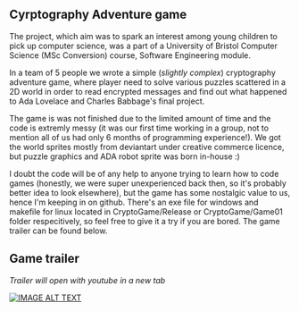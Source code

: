 ## Cyrptography Adventure game
The project, which aim was to spark an interest among young children to pick up computer science, was a part of a University of Bristol Computer Science (MSc Conversion) course, Software Engineering module. 

In a team of 5 people we wrote a simple (*slightly complex*) cryptography adventure game, where player need to solve various puzzles scattered in a 2D world in order to read encrypted messages and find out what happened to Ada Lovelace and Charles Babbage's final 
project. 

The game is was not finished due to the limited amount of time and the code is extremly messy (it was our first time working in a group, not to mention all of us had only 6 months of programming experience!). We got the world sprites mostly from deviantart under creative commerce licence, but puzzle graphics and ADA robot sprite was born in-house :) 

I doubt the code will be of any help to anyone trying to learn how to code games (honestly, we were super unexperienced back then, so it's probably better idea to look elsewhere), but the game has some nostalgic value to us, hence I'm keeping in on github. There's an exe file for windows and makefile for linux located in CryptoGame/Release or CryptoGame/Game01 folder respecitively, so feel free to give it a try if you are bored. The game trailer can be found below.

## Game trailer
*Trailer will open with youtube in a new tab*

[![IMAGE ALT TEXT](http://img.youtube.com/vi/-g1cslTGx2Y/0.jpg)](http://www.youtube.com/watch?v=-g1cslTGx2Y "Crypto Game")
